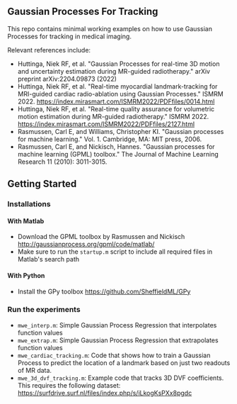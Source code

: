 ## Gaussian Processes For Tracking

This repo contains minimal working examples on how to use Gaussian Processes for tracking in medical imaging. 

Relevant references include:
* Huttinga, Niek RF, et al. "Gaussian Processes for real-time 3D motion and uncertainty estimation during MR-guided radiotherapy." arXiv preprint arXiv:2204.09873 (2022)
* Huttinga, Niek RF, et al. "Real-time myocardial landmark-tracking for MRI-guided cardiac radio-ablation using Gaussian Processes." ISMRM 2022. https://index.mirasmart.com/ISMRM2022/PDFfiles/0014.html 
* Huttinga, Niek RF, et al. "Real-time quality assurance for volumetric motion estimation during MR-guided radiotherapy." ISMRM 2022. https://index.mirasmart.com/ISMRM2022/PDFfiles/2127.html 
* Rasmussen, Carl E, and Williams, Christopher KI. "Gaussian processes for machine learning." Vol. 1. Cambridge, MA: MIT press, 2006.
* Rasmussen, Carl E, and Nickisch, Hannes. "Gaussian processes for machine learning (GPML) toolbox." The Journal of Machine Learning Research 11 (2010): 3011-3015.

## Getting Started

### Installations
#### With Matlab

* Download the GPML toolbox by Rasmussen and Nickisch http://gaussianprocess.org/gpml/code/matlab/
* Make sure to run the `startup.m` script to include all required files in Matlab's search path

#### With Python

* Install the GPy toolbox https://github.com/SheffieldML/GPy

### Run the experiments

* `mwe_interp.m`: Simple Gaussian Process Regression that interpolates function values 
* `mwe_extrap.m`: Simple Gaussian Process Regression that extrapolates function values
* `mwe_cardiac_tracking.m`: Code that shows how to train a Gaussian Process to predict the location of a landmark based on just two readouts of MR data.
* `mwe_3d_dvf_tracking.m`: Example code that tracks 3D DVF coefficients. This requires the following dataset: https://surfdrive.surf.nl/files/index.php/s/iLkogKsPXx8pgdc
